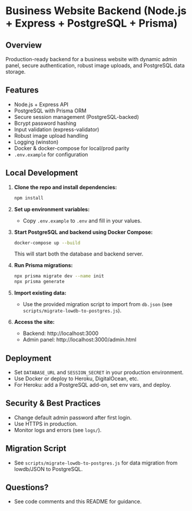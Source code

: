 # Business Website Backend (Node.js + Express + PostgreSQL + Prisma)

## Overview
Production-ready backend for a business website with dynamic admin panel, secure authentication, robust image uploads, and PostgreSQL data storage.

## Features
- Node.js + Express API
- PostgreSQL with Prisma ORM
- Secure session management (PostgreSQL-backed)
- Bcrypt password hashing
- Input validation (express-validator)
- Robust image upload handling
- Logging (winston)
- Docker & docker-compose for local/prod parity
- `.env.example` for configuration

## Local Development

1. **Clone the repo and install dependencies:**
   ```sh
   npm install
   ```

2. **Set up environment variables:**
   - Copy `.env.example` to `.env` and fill in your values.

3. **Start PostgreSQL and backend using Docker Compose:**
   ```sh
   docker-compose up --build
   ```
   This will start both the database and backend server.

4. **Run Prisma migrations:**
   ```sh
   npx prisma migrate dev --name init
   npx prisma generate
   ```

5. **Import existing data:**
   - Use the provided migration script to import from `db.json` (see `scripts/migrate-lowdb-to-postgres.js`).

6. **Access the site:**
   - Backend: http://localhost:3000
   - Admin panel: http://localhost:3000/admin.html

## Deployment

- Set `DATABASE_URL` and `SESSION_SECRET` in your production environment.
- Use Docker or deploy to Heroku, DigitalOcean, etc.
- For Heroku: add a PostgreSQL add-on, set env vars, and deploy.

## Security & Best Practices
- Change default admin password after first login.
- Use HTTPS in production.
- Monitor logs and errors (see `logs/`).

## Migration Script
- See `scripts/migrate-lowdb-to-postgres.js` for data migration from lowdb/JSON to PostgreSQL.

## Questions?
- See code comments and this README for guidance.
